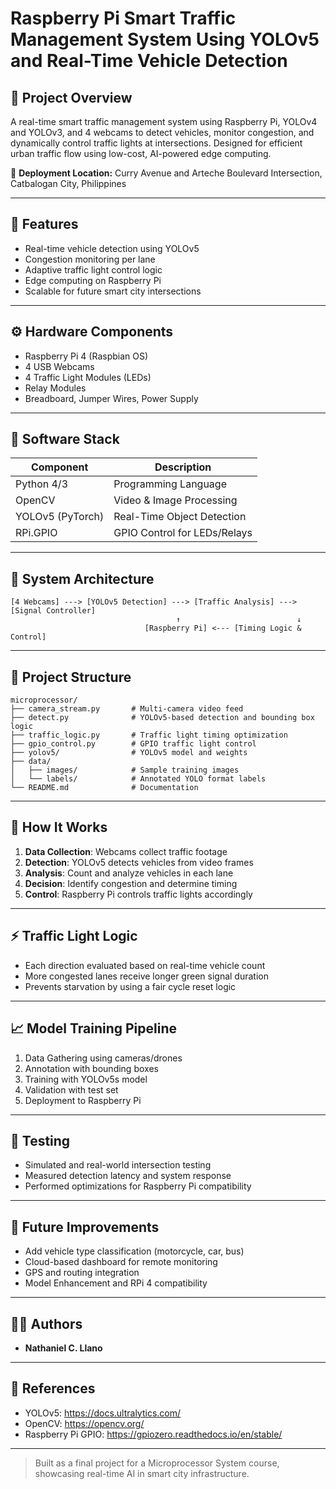 # Raspberry Pi Smart Traffic Management System Using YOLOv5 and Real-Time Vehicle Detection

## 📸 Project Overview
A real-time smart traffic management system using Raspberry Pi, YOLOv4 and YOLOv3, and 4 webcams to detect vehicles, monitor congestion, and dynamically control traffic lights at intersections. Designed for efficient urban traffic flow using low-cost, AI-powered edge computing.

📍 **Deployment Location:** Curry Avenue and Arteche Boulevard Intersection, Catbalogan City, Philippines

---

## 🧠 Features
- Real-time vehicle detection using YOLOv5
- Congestion monitoring per lane
- Adaptive traffic light control logic
- Edge computing on Raspberry Pi
- Scalable for future smart city intersections

---

## ⚙️ Hardware Components
- Raspberry Pi 4 (Raspbian OS)
- 4 USB Webcams
- 4 Traffic Light Modules (LEDs)
- Relay Modules
- Breadboard, Jumper Wires, Power Supply

---

## 🧰 Software Stack
| Component        | Description                    |
|------------------|--------------------------------|
| Python 4/3       | Programming Language           |
| OpenCV           | Video & Image Processing       |
| YOLOv5 (PyTorch) | Real-Time Object Detection     |
| RPi.GPIO         | GPIO Control for LEDs/Relays   |

---

## 🔄 System Architecture
```
[4 Webcams] ---> [YOLOv5 Detection] ---> [Traffic Analysis] ---> [Signal Controller]
                                     ↑                          ↓
                              [Raspberry Pi] <--- [Timing Logic & Control]
```

---

## 📂 Project Structure
```
microprocessor/
├── camera_stream.py       # Multi-camera video feed
├── detect.py              # YOLOv5-based detection and bounding box logic
├── traffic_logic.py       # Traffic light timing optimization
├── gpio_control.py        # GPIO traffic light control
├── yolov5/                # YOLOv5 model and weights
├── data/
│   ├── images/            # Sample training images
│   └── labels/            # Annotated YOLO format labels
└── README.md              # Documentation
```

---

## 🔁 How It Works
1. **Data Collection**: Webcams collect traffic footage
2. **Detection**: YOLOv5 detects vehicles from video frames
3. **Analysis**: Count and analyze vehicles in each lane
4. **Decision**: Identify congestion and determine timing
5. **Control**: Raspberry Pi controls traffic lights accordingly

---

## ⚡ Traffic Light Logic
- Each direction evaluated based on real-time vehicle count
- More congested lanes receive longer green signal duration
- Prevents starvation by using a fair cycle reset logic

---

## 📈 Model Training Pipeline
1. Data Gathering using cameras/drones
2. Annotation with bounding boxes
3. Training with YOLOv5s model
4. Validation with test set
5. Deployment to Raspberry Pi

---

## 🧪 Testing
- Simulated and real-world intersection testing
- Measured detection latency and system response
- Performed optimizations for Raspberry Pi compatibility

---

## 🔧 Future Improvements
- Add vehicle type classification (motorcycle, car, bus)
- Cloud-based dashboard for remote monitoring
- GPS and routing integration
- Model Enhancement and RPi 4 compatibility

---

## 👨‍💻 Authors
- **Nathaniel C. Llano**

---

## 📜 References
- YOLOv5: https://docs.ultralytics.com/
- OpenCV: https://opencv.org/
- Raspberry Pi GPIO: https://gpiozero.readthedocs.io/en/stable/

---

> Built as a final project for a Microprocessor System course, showcasing real-time AI in smart city infrastructure.

